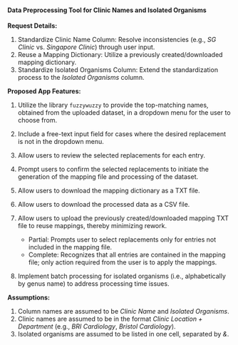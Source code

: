 #### Data Preprocessing Tool for Clinic Names and Isolated Organisms

**Request Details:**

1. Standardize Clinic Name Column: Resolve inconsistencies (e.g., *SG Clinic* vs. *Singapore Clinic*) through user input.
2. Reuse a Mapping Dictionary: Utilize a previously created/downloaded mapping dictionary.
3. Standardize Isolated Organisms Column: Extend the standardization process to the *Isolated Organisms* column.



**Proposed App Features:**

1. Utilize the library `fuzzywuzzy` to provide the top-matching names, obtained from the uploaded dataset, in a dropdown menu for the user to choose from.

2. Include a free-text input field for cases where the desired replacement is not in the dropdown menu.

3. Allow users to review the selected replacements for each entry.

4. Prompt users to confirm the selected replacements to initiate the generation of the mapping file and processing of the dataset.

5. Allow users to download the mapping dictionary as a TXT file.

6. Allow users to download the processed data as a CSV file.

7. Allow users to upload the previously created/downloaded mapping TXT file to reuse mappings, thereby minimizing rework.

   - Partial: Prompts user to select replacements only for entries not included in the mapping file.
   - Complete: Recognizes that all entries are contained in the mapping file; only action required from the user is to apply the mappings.

8. Implement batch processing for isolated organisms (i.e., alphabetically by genus name) to address processing time issues.

   

**Assumptions:**

1. Column names are assumed to be *Clinic Name* and *Isolated Organisms*.
2. Clinic names are assumed to be in the format *Clinic Location + Department* (e.g., *BRI Cardiology*, *Bristol Cardiology*).
3. Isolated organisms are assumed to be listed in one cell, separated by *&*.
